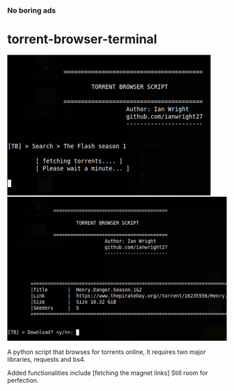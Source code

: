 ### No boring ads
# torrent-browser-terminal
![](torrent-browser1.png)
![](torrent-browser2.png)


A python script that browses for torrents online,
It requires two major libraries, requests and bs4.

Added functionalities include [fetching the magnet links]
Still room for perfection.
